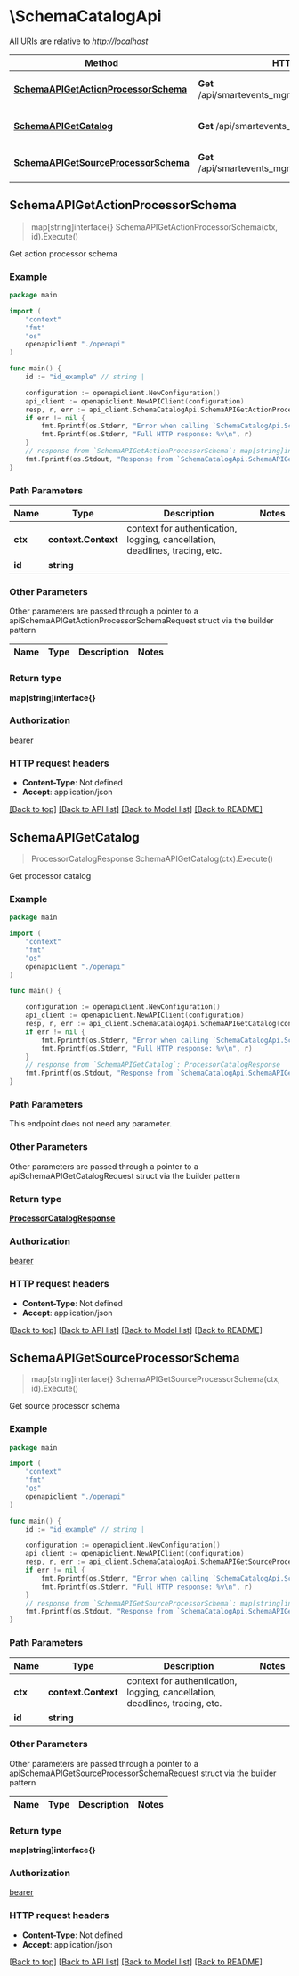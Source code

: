 # \SchemaCatalogApi

All URIs are relative to *http://localhost*

Method | HTTP request | Description
------------- | ------------- | -------------
[**SchemaAPIGetActionProcessorSchema**](SchemaCatalogApi.md#SchemaAPIGetActionProcessorSchema) | **Get** /api/smartevents_mgmt/v1/schemas/actions/{id} | Get action processor schema
[**SchemaAPIGetCatalog**](SchemaCatalogApi.md#SchemaAPIGetCatalog) | **Get** /api/smartevents_mgmt/v1/schemas | Get processor catalog
[**SchemaAPIGetSourceProcessorSchema**](SchemaCatalogApi.md#SchemaAPIGetSourceProcessorSchema) | **Get** /api/smartevents_mgmt/v1/schemas/sources/{id} | Get source processor schema



## SchemaAPIGetActionProcessorSchema

> map[string]interface{} SchemaAPIGetActionProcessorSchema(ctx, id).Execute()

Get action processor schema



### Example

```go
package main

import (
    "context"
    "fmt"
    "os"
    openapiclient "./openapi"
)

func main() {
    id := "id_example" // string | 

    configuration := openapiclient.NewConfiguration()
    api_client := openapiclient.NewAPIClient(configuration)
    resp, r, err := api_client.SchemaCatalogApi.SchemaAPIGetActionProcessorSchema(context.Background(), id).Execute()
    if err != nil {
        fmt.Fprintf(os.Stderr, "Error when calling `SchemaCatalogApi.SchemaAPIGetActionProcessorSchema``: %v\n", err)
        fmt.Fprintf(os.Stderr, "Full HTTP response: %v\n", r)
    }
    // response from `SchemaAPIGetActionProcessorSchema`: map[string]interface{}
    fmt.Fprintf(os.Stdout, "Response from `SchemaCatalogApi.SchemaAPIGetActionProcessorSchema`: %v\n", resp)
}
```

### Path Parameters


Name | Type | Description  | Notes
------------- | ------------- | ------------- | -------------
**ctx** | **context.Context** | context for authentication, logging, cancellation, deadlines, tracing, etc.
**id** | **string** |  | 

### Other Parameters

Other parameters are passed through a pointer to a apiSchemaAPIGetActionProcessorSchemaRequest struct via the builder pattern


Name | Type | Description  | Notes
------------- | ------------- | ------------- | -------------


### Return type

**map[string]interface{}**

### Authorization

[bearer](../README.md#bearer)

### HTTP request headers

- **Content-Type**: Not defined
- **Accept**: application/json

[[Back to top]](#) [[Back to API list]](../README.md#documentation-for-api-endpoints)
[[Back to Model list]](../README.md#documentation-for-models)
[[Back to README]](../README.md)


## SchemaAPIGetCatalog

> ProcessorCatalogResponse SchemaAPIGetCatalog(ctx).Execute()

Get processor catalog



### Example

```go
package main

import (
    "context"
    "fmt"
    "os"
    openapiclient "./openapi"
)

func main() {

    configuration := openapiclient.NewConfiguration()
    api_client := openapiclient.NewAPIClient(configuration)
    resp, r, err := api_client.SchemaCatalogApi.SchemaAPIGetCatalog(context.Background()).Execute()
    if err != nil {
        fmt.Fprintf(os.Stderr, "Error when calling `SchemaCatalogApi.SchemaAPIGetCatalog``: %v\n", err)
        fmt.Fprintf(os.Stderr, "Full HTTP response: %v\n", r)
    }
    // response from `SchemaAPIGetCatalog`: ProcessorCatalogResponse
    fmt.Fprintf(os.Stdout, "Response from `SchemaCatalogApi.SchemaAPIGetCatalog`: %v\n", resp)
}
```

### Path Parameters

This endpoint does not need any parameter.

### Other Parameters

Other parameters are passed through a pointer to a apiSchemaAPIGetCatalogRequest struct via the builder pattern


### Return type

[**ProcessorCatalogResponse**](ProcessorCatalogResponse.md)

### Authorization

[bearer](../README.md#bearer)

### HTTP request headers

- **Content-Type**: Not defined
- **Accept**: application/json

[[Back to top]](#) [[Back to API list]](../README.md#documentation-for-api-endpoints)
[[Back to Model list]](../README.md#documentation-for-models)
[[Back to README]](../README.md)


## SchemaAPIGetSourceProcessorSchema

> map[string]interface{} SchemaAPIGetSourceProcessorSchema(ctx, id).Execute()

Get source processor schema



### Example

```go
package main

import (
    "context"
    "fmt"
    "os"
    openapiclient "./openapi"
)

func main() {
    id := "id_example" // string | 

    configuration := openapiclient.NewConfiguration()
    api_client := openapiclient.NewAPIClient(configuration)
    resp, r, err := api_client.SchemaCatalogApi.SchemaAPIGetSourceProcessorSchema(context.Background(), id).Execute()
    if err != nil {
        fmt.Fprintf(os.Stderr, "Error when calling `SchemaCatalogApi.SchemaAPIGetSourceProcessorSchema``: %v\n", err)
        fmt.Fprintf(os.Stderr, "Full HTTP response: %v\n", r)
    }
    // response from `SchemaAPIGetSourceProcessorSchema`: map[string]interface{}
    fmt.Fprintf(os.Stdout, "Response from `SchemaCatalogApi.SchemaAPIGetSourceProcessorSchema`: %v\n", resp)
}
```

### Path Parameters


Name | Type | Description  | Notes
------------- | ------------- | ------------- | -------------
**ctx** | **context.Context** | context for authentication, logging, cancellation, deadlines, tracing, etc.
**id** | **string** |  | 

### Other Parameters

Other parameters are passed through a pointer to a apiSchemaAPIGetSourceProcessorSchemaRequest struct via the builder pattern


Name | Type | Description  | Notes
------------- | ------------- | ------------- | -------------


### Return type

**map[string]interface{}**

### Authorization

[bearer](../README.md#bearer)

### HTTP request headers

- **Content-Type**: Not defined
- **Accept**: application/json

[[Back to top]](#) [[Back to API list]](../README.md#documentation-for-api-endpoints)
[[Back to Model list]](../README.md#documentation-for-models)
[[Back to README]](../README.md)

